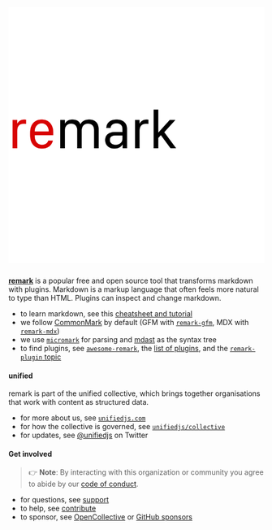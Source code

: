# [![remark][logo]][monorepo]

[**remark**][monorepo] is a popular free and open source tool that transforms
markdown with plugins.
Markdown is a markup language that often feels more natural to type than HTML.
Plugins can inspect and change markdown.

* to learn markdown, see this [cheatsheet and tutorial][cheat]
* we follow [CommonMark][] by default (GFM with [`remark-gfm`][remark-gfm],
  MDX with [`remark-mdx`][remark-mdx])
* we use [`micromark`][micromark] for parsing and [mdast][] as the syntax tree
* to find plugins, see [`awesome-remark`][awesome], the
  [list of plugins][plugins], and the [`remark-plugin` topic][topic]

#### unified

remark is part of the unified collective, which brings together organisations
that work with content as structured data.

* for more about us, see [`unifiedjs.com`][site]
* for how the collective is governed, see [`unifiedjs/collective`][collective]
* for updates, see [@unifiedjs][twitter] on Twitter

#### Get involved

> 👉 **Note**: By interacting with this organization or community you agree to
> abide by our [code of conduct][coc].

* for questions, see [support][]
* to help, see [contribute][]
* to sponsor, see [OpenCollective][oc] or [GitHub sponsors][ghs]

[logo]: https://raw.githubusercontent.com/remarkjs/remark/1f338e72/logo.svg?sanitize=true

[monorepo]: https://github.com/remarkjs/remark

[commonmark]: https://commonmark.org

[remark-gfm]: https://github.com/remarkjs/remark-gfm

[remark-mdx]: https://github.com/mdx-js/mdx/tree/main/packages/remark-mdx

[cheat]: https://commonmark.org/help/

[micromark]: https://github.com/micromark/micromark

[mdast]: https://github.com/syntax-tree/mdast

[awesome]: https://github.com/remarkjs/awesome

[plugins]: https://github.com/remarkjs/remark/blob/main/doc/plugins.md#list-of-plugins

[topic]: https://github.com/topics/remark-plugin

[site]: https://unifiedjs.com

[twitter]: https://twitter.com/unifiedjs

[collective]: https://github.com/unifiedjs/collective

[coc]: https://github.com/remarkjs/.github/blob/main/code-of-conduct.md

[support]: https://github.com/remarkjs/.github/blob/main/support.md

[contribute]: https://github.com/remarkjs/.github/blob/main/contributing.md

[oc]: https://opencollective.com/unified

[ghs]: https://github.com/sponsors/unifiedjs
